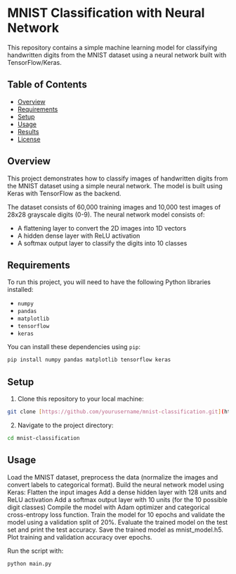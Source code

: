 # MNIST Classification with Neural Network

This repository contains a simple machine learning model for classifying handwritten digits from the MNIST dataset using a neural network built with TensorFlow/Keras.

## Table of Contents

- [Overview](#overview)
- [Requirements](#requirements)
- [Setup](#setup)
- [Usage](#usage)
- [Results](#results)
- [License](#license)

## Overview

This project demonstrates how to classify images of handwritten digits from the MNIST dataset using a simple neural network. The model is built using Keras with TensorFlow as the backend.

The dataset consists of 60,000 training images and 10,000 test images of 28x28 grayscale digits (0-9). The neural network model consists of:
- A flattening layer to convert the 2D images into 1D vectors
- A hidden dense layer with ReLU activation
- A softmax output layer to classify the digits into 10 classes

## Requirements

To run this project, you will need to have the following Python libraries installed:

- `numpy`
- `pandas`
- `matplotlib`
- `tensorflow`
- `keras`

You can install these dependencies using `pip`:

```bash
pip install numpy pandas matplotlib tensorflow keras
```

## Setup
1. Clone this repository to your local machine:
```bash
git clone [https://github.com/yourusername/mnist-classification.git](https://github.com/AnnaFeleki/Machine-Learning-Projects/tree/main/Image%20Classification/minst_classification)
```
2. Navigate to the project directory:
```bash
cd mnist-classification
```

## Usage
Load the MNIST dataset, preprocess the data (normalize the images and convert labels to categorical format).
Build the neural network model using Keras:
Flatten the input images
Add a dense hidden layer with 128 units and ReLU activation
Add a softmax output layer with 10 units (for the 10 possible digit classes)
Compile the model with Adam optimizer and categorical cross-entropy loss function.
Train the model for 10 epochs and validate the model using a validation split of 20%.
Evaluate the trained model on the test set and print the test accuracy.
Save the trained model as mnist_model.h5.
Plot training and validation accuracy over epochs.

Run the script with:
```bash
python main.py
```
